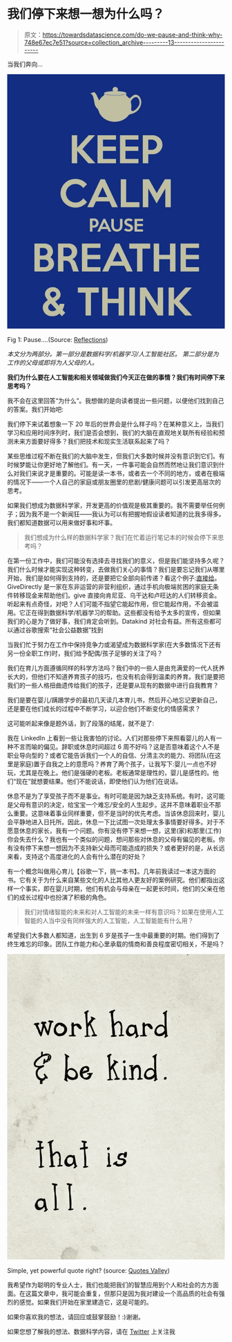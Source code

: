 # 我们停下来想一想为什么吗？

> 原文：<https://towardsdatascience.com/do-we-pause-and-think-why-748e67ec7e51?source=collection_archive---------13----------------------->

当我们奔向…

![](img/83c76952c41c46520b24b58fe3c612dd.png)

Fig 1: Pause….(Source: [Reflections](http://reflectionscoaching.co.uk/belief-systems/keep-cool-or-lose-the-game/attachment/keep-calm-pause-breathe-think))

*本文分为两部分。第一部分是数据科学/机器学习/人工智能社区。* *第二部分是为工作的父母或即将为人父母的人。*

**我们为什么要在人工智能和相关领域做我们今天正在做的事情？我们有时间停下来思考吗？**

我不会在这里回答“为什么”。我想做的是向读者提出一些问题，以便他们找到自己的答案。我们开始吧:

我们停下来试着想象一下 20 年后的世界会是什么样子吗？在某种意义上，当我们学习和应用时间序列时，我们是否会想到，我们的大脑在直观地关联所有经验和预测未来方面要好得多？我们把技术和现实生活联系起来了吗？

某些思维过程不断在我们的大脑中发生，但我们大多数时候并没有意识到它们。有时候梦能让你更好地了解他们。有一天，一件事可能会自然而然地让我们意识到什么对我们来说才是重要的。可能是读一本书，或者去一个不同的地方，或者在极端的情况下——一个人自己的家庭或朋友圈里的悲剧/健康问题可以引发更高层次的思考。

如果我们想成为数据科学家，开发更高的价值观是极其重要的。我不需要举任何例子；因为我不是一个新闻狂——我认为可以有把握地假设读者知道的比我多得多。我们都知道数据可以用来做好事和坏事。

> 我们想成为什么样的数据科学家？我们在忙着运行笔记本的时候会停下来思考吗？

在第一份工作中，我们可能没有选择去寻找我们的意义，但是我们能坚持多久呢？我们什么时候才能实现这种转变，去做我们关心的事情？我们是要忘记我们从哪里开始，我们是如何得到支持的，还是要把它全部向前传递？看这个例子:[直接给](https://www.givedirectly.org/)。GiveDirectly 是一家在东非运营的非营利组织，通过手机向极端贫困的家庭无条件转移现金来帮助他们。give 直接向肯尼亚、乌干达和卢旺达的人们转移资金。听起来有点奇怪，对吧？人们可能不指望它能起作用，但它能起作用，不会被滥用。它正在得到数据科学/机器学习的帮助。这些都没有给予太多的宣传，但如果我们的心是为了做好事，我们肯定会听到。Datakind 对社会有益。所有这些都可以通过谷歌搜索“社会公益数据”找到

当我们忙于努力在工作中保持竞争力或渴望成为数据科学家(在大多数情况下还有另一份全职工作)时，我们给予配偶/孩子足够的关注了吗？

我们在育儿方面遵循同样的科学方法吗？我们中的一些人是由充满爱的一代人抚养长大的，但他们不知道养育孩子的技巧，也没有机会得到温柔的养育。我们是要把我们的一些人格扭曲遗传给我们的孩子，还是要从现有的数据中进行自我教育？

我们是要在婴儿/蹒跚学步的最初几天读几本育儿书，然后开心地忘记更新自己，还是要在他们成长的过程中不断学习，以迎合他们不断变化的情感需求？

这可能听起来像是题外话，到了段落的结尾，就不是了:

我在 LinkedIn 上看到一些让我害怕的讨论。人们对那些停下来照看婴儿的人有一种不言而喻的偏见。辞职或休息时间超过 6 周不好吗？这是否意味着这个人不是职业导向型的？或者它能告诉我们一个人的自信、分清主次的能力、将团队(在这里是家庭)置于自我之上的意愿吗？养育了两个孩子，让我写下:婴儿一点也不好玩，尤其是在晚上。他们是强硬的老板。老板通常是理性的，婴儿是感性的。他们“现在”就想要结果。他们不能说话，即使他们认为他们在说话。

休息不是为了享受孩子而不是事业。有时可能是因为缺乏支持系统。有时，这可能是父母有意识的决定，给宝宝一个难忘/安全的人生起步。这并不意味着职业不那么重要。这意味着事业同样重要，但不是当时的优先考虑。当该休息回来时，婴儿会平静地进入日托所。因此，休息一下比试图一次处理太多事情要好得多。对于不愿意休息的家长，我有一个问题。你有没有停下来想一想，这里(家)和那里(工作)你会失去什么？我也有一个类似的问题，想问那些对休息的父母有偏见的老板。你有没有停下来想一想因为不支持新父母而可能造成的损失？或者更好的是，从长远来看，支持这个高度进化的人会有什么潜在的好处？

有一个概念叫做用心育儿【谷歌一下，挑一本书】。几年前我读过一本这方面的书。它有关于为什么来自某些文化的人比其他人更友好的案例研究。他们都指出这样一个事实，即在婴儿时期，他们有机会与母亲在一起更长时间，他们的父亲在他们的成长过程中也扮演了积极的角色。

> 我们对情绪智能的未来和对人工智能的未来一样有意识吗？如果在使用人工智能的人当中没有同样强大的人工智能，人工智能能有什么用？

希望我们大多数人都知道，出生到 6 岁是孩子一生中最重要的时期。他们得到了终生难忘的印象。团队工作能力和心里承载的情商和善良程度密切相关，不是吗？

![](img/890372c09f5558ac8300d478aa4735ea.png)

Simple, yet powerful quote right? (source: [Quotes Valley](http://www.quotesvalley.com/quotes/work/page/8/))

我希望作为聪明的专业人士，我们也能把我们的智慧应用到个人和社会的方方面面。在这篇文章中，我可能会重复，但那只是因为我对建设一个高品质的社会有强烈的感觉。如果我们开始在家里建造它，这是可能的。

如果你喜欢我的想法，请回应或鼓掌鼓励！:)谢谢。

如果您想了解我的想法、数据科学内容，请在 [Twitter](http://www.twitter.com/aparsha2303) 上关注我